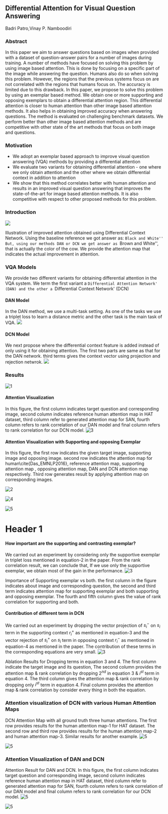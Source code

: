 ## Differential Attention for Visual Question Answering
Badri Patro,Vinay P. Namboodiri
### Abstract
In this paper we aim to answer questions based on images when provided with a dataset of question-answer pairs for a number of images during training. A number of methods have focused on solving this problem by using image based attention. This is done by focusing on a specific part of the image while answering the question. Humans also do so when solving this problem. However, the regions that the previous systems focus on are not correlated with the regions that humans focus on. The accuracy is limited due to this drawback. In this paper, we propose to solve this problem by using an exemplar based method. We obtain one or more supporting and opposing exemplars to obtain a differential attention region. This differential attention is closer to human attention than other image based attention methods. It also helps in obtaining improved accuracy when answering questions. The method is evaluated on challenging benchmark datasets. We perform better than other image based attention methods and are competitive with other state of the art methods that focus on both image and questions.

### Motivation
-   We adopt an exemplar based approach to improve visual question answering (VQA) methods by providing a differential attention
-   We evaluate two variants for obtaining differential attention - one where we only obtain attention and the other where we obtain differential context in addition to attention
-    We show that this method correlates better with human attention and results in an improved visual question answering that improves the state-of-the-art for image based attention methods. It is also competitive with respect to other proposed methods for this problem.

### Introduction

![](images/cvpr_intro.png) 

Illustration of improved attention obtained using Differential Context Network. Using the baseline reference we got answer as: ``Black and White'' But, using our methods DAN or DCN we get answer as ``Brown and White'', that is actually the color of the cow. We provide the attention map that indicates the actual improvement in attention.

### **VQA Models**
We provide two different variants for obtaining differential attention in the VQA system. We term the first variant a `Differential Attention Network' (DAN) and the other a `Differential Context Network' (DCN)
#### DAN Model 
In the DAN method, we use a multi-task setting. As one of the tasks we use a triplet loss to learn a distance metric and the other task is the main task of VQA.
![](images/cvpr_DAN.png) 

#### DCN Model 
We next propose where the differential context feature is added instead of only using it for obtaining attention. The first two parts are same as that for the DAN network. third terms gives the context vector using projection and rejection netwrok.
![](images/cvpr_DCN.png) 

### Results
![1](images/vqa_1.png) 
#### Attention Visualization
In this figure, the first column indicates target question and corresponding image, second column indicates reference human attention map in HAT dataset, third column refer to generated attention map for SAN, fourth column refers to rank correlation of our DAN model and final column refers to rank correlation for our DCN model.
![3](images/Att_vis_final.png)
#### Attention Visualization with Supporting and opposing Exemplar
In this figure, the first	row indicates the given target image, supporting image and opposing image. second row indicates the attention map for human\cite{Das_EMNLP2016}, reference attention map, supporting attention map , opposing attention map, DAN and DCN attention map respectively. Third row generates result by applying attention map on corresponding images.

![2](images/DCN_DAN_final_result.png)

![4](images/DCN_DAN_final_result_1.png)

![5](images/DCN_DAN_final_result_2.png)


# Header 1
####  How important are the supporting and contrasting exemplar?
 We carried out an experiment by considering only the supportive exemplar in triplet loss mentioned in equation-2 in the paper. From the rank correlation result, we can conclude that, If we use only the supportive exemplar, we obtain most of the gain in the performance. 
![3](images/cvpr_rebuttal_attention_v2_final.png)

Importance of Supporting exemplar vs both. the first column in the figure indicates about image and corresponding question, the second  and third term indicates attention map for supporting exemplar and both supporting and opposing exemplar. The fourth and fifth column gives the value of rank correlation for supporting and both.


#### Contribution of different term in DCN
 We carried out an experiment by dropping the vector projection of $s_i^-$ on $s_i$ term in the supporting context $r_i^+$ as mentioned in equation-3 and the vector rejection of $s_i^+$ on $s_i$ term in opposing context $r_i^-$ as mentioned in equation-4 as mentioned in the paper. The contribution of these terms in the corresponding equations are very small.
![3](images/cvpr_rebuttal_v1_final.png)

 Ablation Results for Dropping  terms in equation 3 and 4. The first column indicate the target image and its question, The second column provides the attention map \& rank correlation by dropping $2^{nd}$ in equation 3 \& $i^{st}$  term in equation 4. The third column gives the attention map \& rank correlation by dropping only  $i^{st}$  term in equation 4. Final column provides the attention map \& rank correlation by consider every thing in both the equation.


### Attention visualization of DCN with various Human Attention Maps 
DCN Attention Map with  all ground truth three human attentions. The first row provides results for the human attention map-1 for HAT dataset. The second row and third row  provides results for the human attention map-2 and human attention map-3. Similar results for another example.
![5](images/hat_val_123_1.png)

![5](images/hat_val_123.png)
### Attention Visualization of DAN and DCN 

Attention Result for DAN and DCN. In this figure, the first column indicates target question and corresponding image, second column indicates reference human attention map in HAT dataset, third column refer to generated attention map for SAN, fourth column refers to rank correlation of our DAN model and final column refers to rank correlation for our DCN model.
![5](images/Att_vis_pos_new_1.png)

![5](images/Att_vis_pos_new_2.png)
```

